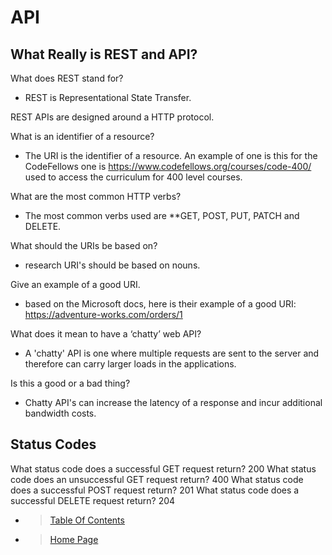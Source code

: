 # API

## What Really is REST and API?

What does REST stand for?

- REST is Representational State Transfer.

REST APIs are designed around a HTTP protocol.

What is an identifier of a resource?

- The URI is the identifier of a resource. An example of one is this for the CodeFellows one is https://www.codefellows.org/courses/code-400/ used to access the curriculum for 400 level courses.

What are the most common HTTP verbs?

- The most common verbs used are **GET, POST, PUT, PATCH and DELETE.

What should the URIs be based on?

- research URI's should be based on nouns.

Give an example of a good URI.

- based on the Microsoft docs, here is their example of a good URI:  https://adventure-works.com/orders/1

What does it mean to have a ‘chatty’ web API?

- A 'chatty' API is one where multiple requests are sent to the server and therefore can carry larger loads in the applications.

Is this a good or a bad thing?

- Chatty API's can increase the latency of a response and incur additional bandwidth costs.

## Status Codes

What status code does a successful GET request return? 200
What status code does an unsuccessful GET request return? 400
What status code does a successful POST request return? 201
What status code does a successful DELETE request return? 204

- > [Table Of Contents](READING-NOTES/README.md)

- > [Home Page](README.md)
